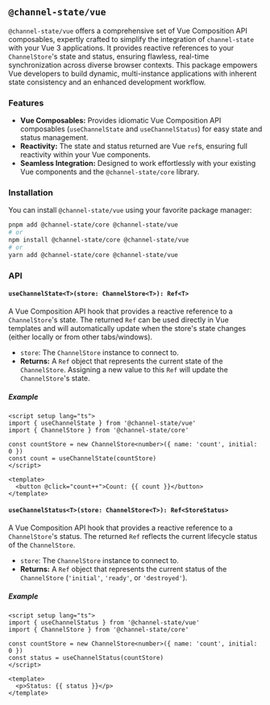 ## `@channel-state/vue`

`@channel-state/vue` offers a comprehensive set of Vue Composition API composables, expertly crafted to simplify the integration of `channel-state` with your Vue 3 applications. It provides reactive references to your `ChannelStore`'s state and status, ensuring flawless, real-time synchronization across diverse browser contexts. This package empowers Vue developers to build dynamic, multi-instance applications with inherent state consistency and an enhanced development workflow.

### Features

- **Vue Composables:** Provides idiomatic Vue Composition API composables (`useChannelState` and `useChannelStatus`) for easy state and status management.
- **Reactivity:** The state and status returned are Vue `ref`s, ensuring full reactivity within your Vue components.
- **Seamless Integration:** Designed to work effortlessly with your existing Vue components and the `@channel-state/core` library.

### Installation

You can install `@channel-state/vue` using your favorite package manager:

```bash
pnpm add @channel-state/core @channel-state/vue
# or
npm install @channel-state/core @channel-state/vue
# or
yarn add @channel-state/core @channel-state/vue
```

### API

#### `useChannelState<T>(store: ChannelStore<T>): Ref<T>`

A Vue Composition API hook that provides a reactive reference to a `ChannelStore`'s state. The returned `Ref` can be used directly in Vue templates and will automatically update when the store's state changes (either locally or from other tabs/windows).

- `store`: The `ChannelStore` instance to connect to.
- **Returns:** A `Ref` object that represents the current state of the `ChannelStore`. Assigning a new value to this `Ref` will update the `ChannelStore`'s state.

##### Example

```vue
<script setup lang="ts">
import { useChannelState } from '@channel-state/vue'
import { ChannelStore } from '@channel-state/core'

const countStore = new ChannelStore<number>({ name: 'count', initial: 0 })
const count = useChannelState(countStore)
</script>

<template>
  <button @click="count++">Count: {{ count }}</button>
</template>
```

#### `useChannelStatus<T>(store: ChannelStore<T>): Ref<StoreStatus>`

A Vue Composition API hook that provides a reactive reference to a `ChannelStore`'s status. The returned `Ref` reflects the current lifecycle status of the `ChannelStore`.

- `store`: The `ChannelStore` instance to connect to.
- **Returns:** A `Ref` object that represents the current status of the `ChannelStore` (`'initial'`, `'ready'`, or `'destroyed'`).

##### Example

```vue
<script setup lang="ts">
import { useChannelStatus } from '@channel-state/vue'
import { ChannelStore } from '@channel-state/core'

const countStore = new ChannelStore<number>({ name: 'count', initial: 0 })
const status = useChannelStatus(countStore)
</script>

<template>
  <p>Status: {{ status }}</p>
</template>
```
